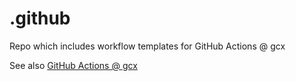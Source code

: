 # .github

Repo which includes workflow templates for GitHub Actions @ gcx

See also [GitHub Actions @ gcx](https://wiki.gcxi.de/display/TENG/GitHub%3A+Actions)
